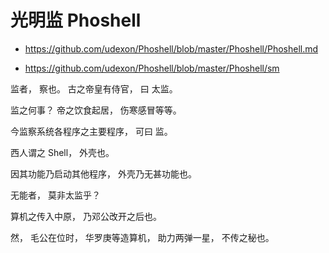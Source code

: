 # 光明监 Phoshell

- https://github.com/udexon/Phoshell/blob/master/Phoshell/Phoshell.md

- https://github.com/udexon/Phoshell/blob/master/Phoshell/sm

监者， 察也。 古之帝皇有侍官， 曰 太监。 

监之何事？ 帝之饮食起居， 伤寒感冒等等。

今监察系统各程序之主要程序， 可曰 监。 

西人谓之 Shell， 外壳也。 

因其功能乃启动其他程序， 外壳乃无甚功能也。

无能者， 莫非太监乎？

算机之传入中原， 乃邓公改开之后也。 

然， 毛公在位时， 华罗庚等造算机， 助力两弹一星， 不传之秘也。

